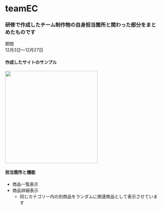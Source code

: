 # teamEC
### 研修で作成したチーム制作物の自身担当箇所と関わった部分をまとめたものです  
期間  
12月3日～12月27日  

#### 作成したサイトのサンプル
<img src="https://i.imgur.com/ccIW4cj.jpg" width="300" height="300">  

#### 担当箇所と機能  
- 商品一覧表示
- 商品詳細表示
  - 同じカテゴリー内の別商品をランダムに関連商品として表示させています

